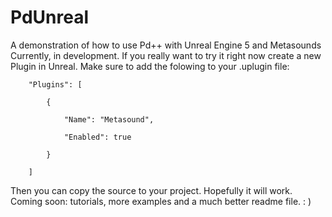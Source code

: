 # PdUnreal
A demonstration of how to use Pd++ with Unreal Engine 5 and Metasounds
Currently, in development.  If you really want to try it right now create a new Plugin in Unreal.  Make sure to add the folowing to your .uplugin file:
```
    "Plugins": [
 
        {
 
            "Name": "Metasound",
 
            "Enabled": true
 
        }
 
    ]
```
Then you can copy the source to your project.  Hopefully it will work.  
Coming soon: tutorials, more examples and a much better readme file. : )
